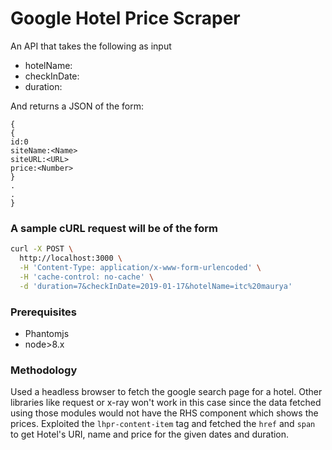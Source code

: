 # Google Hotel Price Scraper
An API that takes the following as input
* hotelName: <String>
* checkInDate: <Date in YYYY-MM-DD>
* duration: <Number>

And returns a JSON of the form:
```
{
{
id:0
siteName:<Name>
siteURL:<URL>
price:<Number>
}
.
.
}
```

### A sample cURL request will be of the form
```sh
curl -X POST \
  http://localhost:3000 \
  -H 'Content-Type: application/x-www-form-urlencoded' \
  -H 'cache-control: no-cache' \
  -d 'duration=7&checkInDate=2019-01-17&hotelName=itc%20maurya'
```

### Prerequisites
* Phantomjs
* node>8.x

### Methodology
Used a headless browser to fetch the google search page for a hotel. Other libraries like request or x-ray won't work in this case since the data fetched using those modules would not have the RHS component which shows the prices.
Exploited the `lhpr-content-item` tag and fetched the `href` and `span` to get Hotel's URI, name and price for the given dates and duration.
